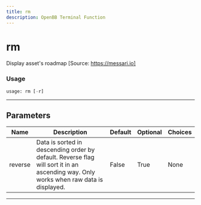 ```yaml
---
title: rm
description: OpenBB Terminal Function
---
```


# rm

Display asset's roadmap [Source: https://messari.io]
### Usage 
```python
usage: rm [-r]
```
---
## Parameters
| Name | Description | Default | Optional | Choices |
| ---- | ----------- | ------- | -------- | ------- |
| reverse | Data is sorted in descending order by default. Reverse flag will sort it in an ascending way. Only works when raw data is displayed. | False | True | None |
---

